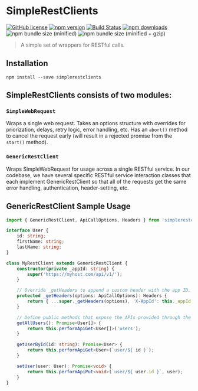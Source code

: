 # SimpleRestClients

[![GitHub license](https://img.shields.io/badge/license-MIT-blue.svg?style=flat-square)](https://github.com/Microsoft/SimpleRestClients/blob/master/LICENSE) [![npm version](https://img.shields.io/npm/v/simplerestclients.svg?style=flat-square)](https://www.npmjs.com/package/simplerestclients) [![Build Status](https://img.shields.io/travis/Microsoft/SimpleRestClients/master.svg?style=flat-square)](https://travis-ci.org/Microsoft/SimpleRestClients) [![npm downloads](https://img.shields.io/npm/dm/simplerestclients.svg?style=flat-square)](https://www.npmjs.com/package/simplerestclients) ![npm bundle size (minified)](https://img.shields.io/bundlephobia/min/simplerestclients.svg?style=flat-square) ![npm bundle size (minified + gzip)](https://img.shields.io/bundlephobia/minzip/simplerestclients.svg?style=flat-square)

> A simple set of wrappers for RESTful calls.

## Installation

```shell
npm install --save simplerestclients
```

## SimpleRestClients consists of two modules:

### `SimpleWebRequest`

Wraps a single web request.  Takes an options structure with overrides for priorization, delays, retry logic, error handling, etc.  Has
an `abort()` method to cancel the request early (will result in a rejected promise from the `start()` method).

### `GenericRestClient`

Wraps SimpleWebRequest for usage across a single RESTful service.  In our codebase, we have several specific RESTful service interaction
classes that each implement GenericRestClient so that all of the requests get the same error handling, authentication, header-setting,
etc.

## GenericRestClient Sample Usage

```typescript
import { GenericRestClient, ApiCallOptions, Headers } from 'simplerestclients';

interface User {
    id: string;
    firstName: string;
    lastName: string;
}

class MyRestClient extends GenericRestClient {
    constructor(private _appId: string) {
        super('https://myhost.com/api/v1/');
    }

    // Override _getHeaders to append a custom header with the app ID.
    protected _getHeaders(options: ApiCallOptions): Headers {
        return { ...super._getHeaders(options), 'X-AppId': this._appId };
    }

    // Define public methods that expose the APIs provided through the REST service.
    getAllUsers(): Promise<User[]> {
        return this.performApiGet<User[]>('users');
    }

    getUserById(id: string): Promise<User> {
        return this.performApiGet<User>(`user/${ id }`);
    }

    setUser(user: User): Promise<void> {
        return this.performApiPut<void>(`user/${ user.id }`, user);
    }
}
```
